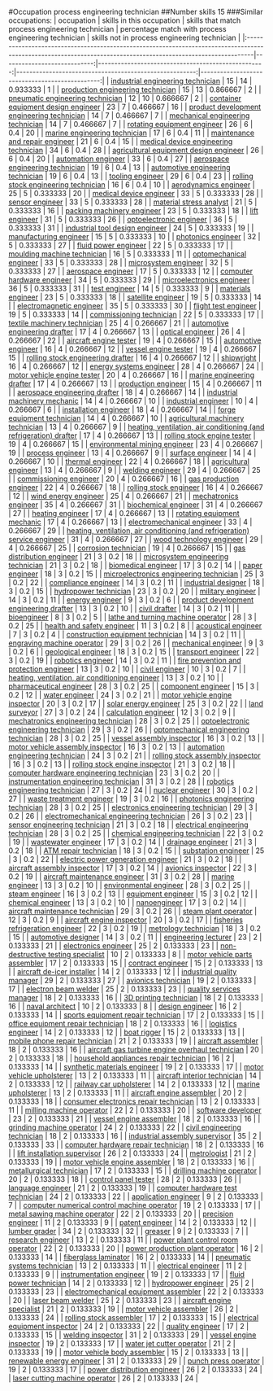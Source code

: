 #Occupation process engineering technician
##Number skills 15
###Similar occupations:
| occupation                                                                                                                                                    |   skills in this occupation |   skills that match process engineering technician |   percentage match with process engineering technician |   skills not in process engineering technician |
|:--------------------------------------------------------------------------------------------------------------------------------------------------------------|----------------------------:|---------------------------------------------------:|-------------------------------------------------------:|-----------------------------------------------:|
| [industrial engineering technician](industrial_engineering_technician.md)                                                                                     |                          15 |                                                 14 |                                               0.933333 |                                              1 |
| [production engineering technician](production_engineering_technician.md)                                                                                     |                          15 |                                                 13 |                                               0.866667 |                                              2 |
| [pneumatic engineering technician](pneumatic_engineering_technician.md)                                                                                       |                          12 |                                                 10 |                                               0.666667 |                                              2 |
| [container equipment design engineer](container_equipment_design_engineer.md)                                                                                 |                          23 |                                                  7 |                                               0.466667 |                                             16 |
| [product development engineering technician](product_development_engineering_technician.md)                                                                   |                          14 |                                                  7 |                                               0.466667 |                                              7 |
| [mechanical engineering technician](mechanical_engineering_technician.md)                                                                                     |                          14 |                                                  7 |                                               0.466667 |                                              7 |
| [rotating equipment engineer](rotating_equipment_engineer.md)                                                                                                 |                          26 |                                                  6 |                                               0.4      |                                             20 |
| [marine engineering technician](marine_engineering_technician.md)                                                                                             |                          17 |                                                  6 |                                               0.4      |                                             11 |
| [maintenance and repair engineer](maintenance_and_repair_engineer.md)                                                                                         |                          21 |                                                  6 |                                               0.4      |                                             15 |
| [medical device engineering technician](medical_device_engineering_technician.md)                                                                             |                          34 |                                                  6 |                                               0.4      |                                             28 |
| [agricultural equipment design engineer](agricultural_equipment_design_engineer.md)                                                                           |                          26 |                                                  6 |                                               0.4      |                                             20 |
| [automation engineer](automation_engineer.md)                                                                                                                 |                          33 |                                                  6 |                                               0.4      |                                             27 |
| [aerospace engineering technician](aerospace_engineering_technician.md)                                                                                       |                          19 |                                                  6 |                                               0.4      |                                             13 |
| [automotive engineering technician](automotive_engineering_technician.md)                                                                                     |                          19 |                                                  6 |                                               0.4      |                                             13 |
| [tooling engineer](tooling_engineer.md)                                                                                                                       |                          29 |                                                  6 |                                               0.4      |                                             23 |
| [rolling stock engineering technician](rolling_stock_engineering_technician.md)                                                                               |                          16 |                                                  6 |                                               0.4      |                                             10 |
| [aerodynamics engineer](aerodynamics_engineer.md)                                                                                                             |                          25 |                                                  5 |                                               0.333333 |                                             20 |
| [medical device engineer](medical_device_engineer.md)                                                                                                         |                          33 |                                                  5 |                                               0.333333 |                                             28 |
| [sensor engineer](sensor_engineer.md)                                                                                                                         |                          33 |                                                  5 |                                               0.333333 |                                             28 |
| [material stress analyst](material_stress_analyst.md)                                                                                                         |                          21 |                                                  5 |                                               0.333333 |                                             16 |
| [packing machinery engineer](packing_machinery_engineer.md)                                                                                                   |                          23 |                                                  5 |                                               0.333333 |                                             18 |
| [lift engineer](lift_engineer.md)                                                                                                                             |                          31 |                                                  5 |                                               0.333333 |                                             26 |
| [optoelectronic engineer](optoelectronic_engineer.md)                                                                                                         |                          36 |                                                  5 |                                               0.333333 |                                             31 |
| [industrial tool design engineer](industrial_tool_design_engineer.md)                                                                                         |                          24 |                                                  5 |                                               0.333333 |                                             19 |
| [manufacturing engineer](manufacturing_engineer.md)                                                                                                           |                          15 |                                                  5 |                                               0.333333 |                                             10 |
| [photonics engineer](photonics_engineer.md)                                                                                                                   |                          32 |                                                  5 |                                               0.333333 |                                             27 |
| [fluid power engineer](fluid_power_engineer.md)                                                                                                               |                          22 |                                                  5 |                                               0.333333 |                                             17 |
| [moulding machine technician](moulding_machine_technician.md)                                                                                                 |                          16 |                                                  5 |                                               0.333333 |                                             11 |
| [optomechanical engineer](optomechanical_engineer.md)                                                                                                         |                          33 |                                                  5 |                                               0.333333 |                                             28 |
| [microsystem engineer](microsystem_engineer.md)                                                                                                               |                          32 |                                                  5 |                                               0.333333 |                                             27 |
| [aerospace engineer](aerospace_engineer.md)                                                                                                                   |                          17 |                                                  5 |                                               0.333333 |                                             12 |
| [computer hardware engineer](computer_hardware_engineer.md)                                                                                                   |                          34 |                                                  5 |                                               0.333333 |                                             29 |
| [microelectronics engineer](microelectronics_engineer.md)                                                                                                     |                          36 |                                                  5 |                                               0.333333 |                                             31 |
| [test engineer](test_engineer.md)                                                                                                                             |                          14 |                                                  5 |                                               0.333333 |                                              9 |
| [materials engineer](materials_engineer.md)                                                                                                                   |                          23 |                                                  5 |                                               0.333333 |                                             18 |
| [satellite engineer](satellite_engineer.md)                                                                                                                   |                          19 |                                                  5 |                                               0.333333 |                                             14 |
| [electromagnetic engineer](electromagnetic_engineer.md)                                                                                                       |                          35 |                                                  5 |                                               0.333333 |                                             30 |
| [flight test engineer](flight_test_engineer.md)                                                                                                               |                          19 |                                                  5 |                                               0.333333 |                                             14 |
| [commissioning technician](commissioning_technician.md)                                                                                                       |                          22 |                                                  5 |                                               0.333333 |                                             17 |
| [textile machinery technician](textile_machinery_technician.md)                                                                                               |                          25 |                                                  4 |                                               0.266667 |                                             21 |
| [automotive engineering drafter](automotive_engineering_drafter.md)                                                                                           |                          17 |                                                  4 |                                               0.266667 |                                             13 |
| [optical engineer](optical_engineer.md)                                                                                                                       |                          26 |                                                  4 |                                               0.266667 |                                             22 |
| [aircraft engine tester](aircraft_engine_tester.md)                                                                                                           |                          19 |                                                  4 |                                               0.266667 |                                             15 |
| [automotive engineer](automotive_engineer.md)                                                                                                                 |                          16 |                                                  4 |                                               0.266667 |                                             12 |
| [vessel engine tester](vessel_engine_tester.md)                                                                                                               |                          19 |                                                  4 |                                               0.266667 |                                             15 |
| [rolling stock engineering drafter](rolling_stock_engineering_drafter.md)                                                                                     |                          16 |                                                  4 |                                               0.266667 |                                             12 |
| [shipwright](shipwright.md)                                                                                                                                   |                          16 |                                                  4 |                                               0.266667 |                                             12 |
| [energy systems engineer](energy_systems_engineer.md)                                                                                                         |                          28 |                                                  4 |                                               0.266667 |                                             24 |
| [motor vehicle engine tester](motor_vehicle_engine_tester.md)                                                                                                 |                          20 |                                                  4 |                                               0.266667 |                                             16 |
| [marine engineering drafter](marine_engineering_drafter.md)                                                                                                   |                          17 |                                                  4 |                                               0.266667 |                                             13 |
| [production engineer](production_engineer.md)                                                                                                                 |                          15 |                                                  4 |                                               0.266667 |                                             11 |
| [aerospace engineering drafter](aerospace_engineering_drafter.md)                                                                                             |                          18 |                                                  4 |                                               0.266667 |                                             14 |
| [industrial machinery mechanic](industrial_machinery_mechanic.md)                                                                                             |                          14 |                                                  4 |                                               0.266667 |                                             10 |
| [industrial engineer](industrial_engineer.md)                                                                                                                 |                          10 |                                                  4 |                                               0.266667 |                                              6 |
| [installation engineer](installation_engineer.md)                                                                                                             |                          18 |                                                  4 |                                               0.266667 |                                             14 |
| [forge equipment technician](forge_equipment_technician.md)                                                                                                   |                          14 |                                                  4 |                                               0.266667 |                                             10 |
| [agricultural machinery technician](agricultural_machinery_technician.md)                                                                                     |                          13 |                                                  4 |                                               0.266667 |                                              9 |
| [heating, ventilation, air conditioning (and refrigeration) drafter](heating,_ventilation,_air_conditioning_(and_refrigeration)_drafter.md)                   |                          17 |                                                  4 |                                               0.266667 |                                             13 |
| [rolling stock engine tester](rolling_stock_engine_tester.md)                                                                                                 |                          19 |                                                  4 |                                               0.266667 |                                             15 |
| [environmental mining engineer](environmental_mining_engineer.md)                                                                                             |                          23 |                                                  4 |                                               0.266667 |                                             19 |
| [process engineer](process_engineer.md)                                                                                                                       |                          13 |                                                  4 |                                               0.266667 |                                              9 |
| [surface engineer](surface_engineer.md)                                                                                                                       |                          14 |                                                  4 |                                               0.266667 |                                             10 |
| [thermal engineer](thermal_engineer.md)                                                                                                                       |                          22 |                                                  4 |                                               0.266667 |                                             18 |
| [agricultural engineer](agricultural_engineer.md)                                                                                                             |                          13 |                                                  4 |                                               0.266667 |                                              9 |
| [welding engineer](welding_engineer.md)                                                                                                                       |                          29 |                                                  4 |                                               0.266667 |                                             25 |
| [commissioning engineer](commissioning_engineer.md)                                                                                                           |                          20 |                                                  4 |                                               0.266667 |                                             16 |
| [gas production engineer](gas_production_engineer.md)                                                                                                         |                          22 |                                                  4 |                                               0.266667 |                                             18 |
| [rolling stock engineer](rolling_stock_engineer.md)                                                                                                           |                          16 |                                                  4 |                                               0.266667 |                                             12 |
| [wind energy engineer](wind_energy_engineer.md)                                                                                                               |                          25 |                                                  4 |                                               0.266667 |                                             21 |
| [mechatronics engineer](mechatronics_engineer.md)                                                                                                             |                          35 |                                                  4 |                                               0.266667 |                                             31 |
| [biochemical engineer](biochemical_engineer.md)                                                                                                               |                          31 |                                                  4 |                                               0.266667 |                                             27 |
| [heating engineer](heating_engineer.md)                                                                                                                       |                          17 |                                                  4 |                                               0.266667 |                                             13 |
| [rotating equipment mechanic](rotating_equipment_mechanic.md)                                                                                                 |                          17 |                                                  4 |                                               0.266667 |                                             13 |
| [electromechanical engineer](electromechanical_engineer.md)                                                                                                   |                          33 |                                                  4 |                                               0.266667 |                                             29 |
| [heating, ventilation, air conditioning (and refrigeration) service engineer](heating,_ventilation,_air_conditioning_(and_refrigeration)_service_engineer.md) |                          31 |                                                  4 |                                               0.266667 |                                             27 |
| [wood technology engineer](wood_technology_engineer.md)                                                                                                       |                          29 |                                                  4 |                                               0.266667 |                                             25 |
| [corrosion technician](corrosion_technician.md)                                                                                                               |                          19 |                                                  4 |                                               0.266667 |                                             15 |
| [gas distribution engineer](gas_distribution_engineer.md)                                                                                                     |                          21 |                                                  3 |                                               0.2      |                                             18 |
| [microsystem engineering technician](microsystem_engineering_technician.md)                                                                                   |                          21 |                                                  3 |                                               0.2      |                                             18 |
| [biomedical engineer](biomedical_engineer.md)                                                                                                                 |                          17 |                                                  3 |                                               0.2      |                                             14 |
| [paper engineer](paper_engineer.md)                                                                                                                           |                          18 |                                                  3 |                                               0.2      |                                             15 |
| [microelectronics engineering technician](microelectronics_engineering_technician.md)                                                                         |                          25 |                                                  3 |                                               0.2      |                                             22 |
| [compliance engineer](compliance_engineer.md)                                                                                                                 |                          14 |                                                  3 |                                               0.2      |                                             11 |
| [industrial designer](industrial_designer.md)                                                                                                                 |                          18 |                                                  3 |                                               0.2      |                                             15 |
| [hydropower technician](hydropower_technician.md)                                                                                                             |                          23 |                                                  3 |                                               0.2      |                                             20 |
| [military engineer](military_engineer.md)                                                                                                                     |                          14 |                                                  3 |                                               0.2      |                                             11 |
| [energy engineer](energy_engineer.md)                                                                                                                         |                           9 |                                                  3 |                                               0.2      |                                              6 |
| [product development engineering drafter](product_development_engineering_drafter.md)                                                                         |                          13 |                                                  3 |                                               0.2      |                                             10 |
| [civil drafter](civil_drafter.md)                                                                                                                             |                          14 |                                                  3 |                                               0.2      |                                             11 |
| [bioengineer](bioengineer.md)                                                                                                                                 |                           8 |                                                  3 |                                               0.2      |                                              5 |
| [lathe and turning machine operator](lathe_and_turning_machine_operator.md)                                                                                   |                          28 |                                                  3 |                                               0.2      |                                             25 |
| [health and safety engineer](health_and_safety_engineer.md)                                                                                                   |                          11 |                                                  3 |                                               0.2      |                                              8 |
| [acoustical engineer](acoustical_engineer.md)                                                                                                                 |                           7 |                                                  3 |                                               0.2      |                                              4 |
| [construction equipment technician](construction_equipment_technician.md)                                                                                     |                          14 |                                                  3 |                                               0.2      |                                             11 |
| [engraving machine operator](engraving_machine_operator.md)                                                                                                   |                          29 |                                                  3 |                                               0.2      |                                             26 |
| [mechanical engineer](mechanical_engineer.md)                                                                                                                 |                           9 |                                                  3 |                                               0.2      |                                              6 |
| [geological engineer](geological_engineer.md)                                                                                                                 |                          18 |                                                  3 |                                               0.2      |                                             15 |
| [transport engineer](transport_engineer.md)                                                                                                                   |                          22 |                                                  3 |                                               0.2      |                                             19 |
| [robotics engineer](robotics_engineer.md)                                                                                                                     |                          14 |                                                  3 |                                               0.2      |                                             11 |
| [fire prevention and protection engineer](fire_prevention_and_protection_engineer.md)                                                                         |                          13 |                                                  3 |                                               0.2      |                                             10 |
| [civil engineer](civil_engineer.md)                                                                                                                           |                          10 |                                                  3 |                                               0.2      |                                              7 |
| [heating, ventilation, air conditioning engineer](heating,_ventilation,_air_conditioning_engineer.md)                                                         |                          13 |                                                  3 |                                               0.2      |                                             10 |
| [pharmaceutical engineer](pharmaceutical_engineer.md)                                                                                                         |                          28 |                                                  3 |                                               0.2      |                                             25 |
| [component engineer](component_engineer.md)                                                                                                                   |                          15 |                                                  3 |                                               0.2      |                                             12 |
| [water engineer](water_engineer.md)                                                                                                                           |                          24 |                                                  3 |                                               0.2      |                                             21 |
| [motor vehicle engine inspector](motor_vehicle_engine_inspector.md)                                                                                           |                          20 |                                                  3 |                                               0.2      |                                             17 |
| [solar energy engineer](solar_energy_engineer.md)                                                                                                             |                          25 |                                                  3 |                                               0.2      |                                             22 |
| [land surveyor](land_surveyor.md)                                                                                                                             |                          27 |                                                  3 |                                               0.2      |                                             24 |
| [calculation engineer](calculation_engineer.md)                                                                                                               |                          12 |                                                  3 |                                               0.2      |                                              9 |
| [mechatronics engineering technician](mechatronics_engineering_technician.md)                                                                                 |                          28 |                                                  3 |                                               0.2      |                                             25 |
| [optoelectronic engineering technician](optoelectronic_engineering_technician.md)                                                                             |                          29 |                                                  3 |                                               0.2      |                                             26 |
| [optomechanical engineering technician](optomechanical_engineering_technician.md)                                                                             |                          28 |                                                  3 |                                               0.2      |                                             25 |
| [vessel assembly inspector](vessel_assembly_inspector.md)                                                                                                     |                          16 |                                                  3 |                                               0.2      |                                             13 |
| [motor vehicle assembly inspector](motor_vehicle_assembly_inspector.md)                                                                                       |                          16 |                                                  3 |                                               0.2      |                                             13 |
| [automation engineering technician](automation_engineering_technician.md)                                                                                     |                          24 |                                                  3 |                                               0.2      |                                             21 |
| [rolling stock assembly inspector](rolling_stock_assembly_inspector.md)                                                                                       |                          16 |                                                  3 |                                               0.2      |                                             13 |
| [rolling stock engine inspector](rolling_stock_engine_inspector.md)                                                                                           |                          21 |                                                  3 |                                               0.2      |                                             18 |
| [computer hardware engineering technician](computer_hardware_engineering_technician.md)                                                                       |                          23 |                                                  3 |                                               0.2      |                                             20 |
| [instrumentation engineering technician](instrumentation_engineering_technician.md)                                                                           |                          31 |                                                  3 |                                               0.2      |                                             28 |
| [robotics engineering technician](robotics_engineering_technician.md)                                                                                         |                          27 |                                                  3 |                                               0.2      |                                             24 |
| [nuclear engineer](nuclear_engineer.md)                                                                                                                       |                          30 |                                                  3 |                                               0.2      |                                             27 |
| [waste treatment engineer](waste_treatment_engineer.md)                                                                                                       |                          19 |                                                  3 |                                               0.2      |                                             16 |
| [photonics engineering technician](photonics_engineering_technician.md)                                                                                       |                          28 |                                                  3 |                                               0.2      |                                             25 |
| [electronics engineering technician](electronics_engineering_technician.md)                                                                                   |                          29 |                                                  3 |                                               0.2      |                                             26 |
| [electromechanical engineering technician](electromechanical_engineering_technician.md)                                                                       |                          26 |                                                  3 |                                               0.2      |                                             23 |
| [sensor engineering technician](sensor_engineering_technician.md)                                                                                             |                          21 |                                                  3 |                                               0.2      |                                             18 |
| [electrical engineering technician](electrical_engineering_technician.md)                                                                                     |                          28 |                                                  3 |                                               0.2      |                                             25 |
| [chemical engineering technician](chemical_engineering_technician.md)                                                                                         |                          22 |                                                  3 |                                               0.2      |                                             19 |
| [wastewater engineer](wastewater_engineer.md)                                                                                                                 |                          17 |                                                  3 |                                               0.2      |                                             14 |
| [drainage engineer](drainage_engineer.md)                                                                                                                     |                          21 |                                                  3 |                                               0.2      |                                             18 |
| [ATM repair technician](ATM_repair_technician.md)                                                                                                             |                          18 |                                                  3 |                                               0.2      |                                             15 |
| [substation engineer](substation_engineer.md)                                                                                                                 |                          25 |                                                  3 |                                               0.2      |                                             22 |
| [electric power generation engineer](electric_power_generation_engineer.md)                                                                                   |                          21 |                                                  3 |                                               0.2      |                                             18 |
| [aircraft assembly inspector](aircraft_assembly_inspector.md)                                                                                                 |                          17 |                                                  3 |                                               0.2      |                                             14 |
| [avionics inspector](avionics_inspector.md)                                                                                                                   |                          22 |                                                  3 |                                               0.2      |                                             19 |
| [aircraft maintenance engineer](aircraft_maintenance_engineer.md)                                                                                             |                          31 |                                                  3 |                                               0.2      |                                             28 |
| [marine engineer](marine_engineer.md)                                                                                                                         |                          13 |                                                  3 |                                               0.2      |                                             10 |
| [environmental engineer](environmental_engineer.md)                                                                                                           |                          28 |                                                  3 |                                               0.2      |                                             25 |
| [steam engineer](steam_engineer.md)                                                                                                                           |                          16 |                                                  3 |                                               0.2      |                                             13 |
| [equipment engineer](equipment_engineer.md)                                                                                                                   |                          15 |                                                  3 |                                               0.2      |                                             12 |
| [chemical engineer](chemical_engineer.md)                                                                                                                     |                          13 |                                                  3 |                                               0.2      |                                             10 |
| [nanoengineer](nanoengineer.md)                                                                                                                               |                          17 |                                                  3 |                                               0.2      |                                             14 |
| [aircraft maintenance technician](aircraft_maintenance_technician.md)                                                                                         |                          29 |                                                  3 |                                               0.2      |                                             26 |
| [steam plant operator](steam_plant_operator.md)                                                                                                               |                          12 |                                                  3 |                                               0.2      |                                              9 |
| [aircraft engine inspector](aircraft_engine_inspector.md)                                                                                                     |                          20 |                                                  3 |                                               0.2      |                                             17 |
| [fisheries refrigeration engineer](fisheries_refrigeration_engineer.md)                                                                                       |                          22 |                                                  3 |                                               0.2      |                                             19 |
| [metrology technician](metrology_technician.md)                                                                                                               |                          18 |                                                  3 |                                               0.2      |                                             15 |
| [automotive designer](automotive_designer.md)                                                                                                                 |                          14 |                                                  3 |                                               0.2      |                                             11 |
| [engineering lecturer](engineering_lecturer.md)                                                                                                               |                          23 |                                                  2 |                                               0.133333 |                                             21 |
| [electronics engineer](electronics_engineer.md)                                                                                                               |                          25 |                                                  2 |                                               0.133333 |                                             23 |
| [non-destructive testing specialist](non-destructive_testing_specialist.md)                                                                                   |                          10 |                                                  2 |                                               0.133333 |                                              8 |
| [motor vehicle parts assembler](motor_vehicle_parts_assembler.md)                                                                                             |                          17 |                                                  2 |                                               0.133333 |                                             15 |
| [contract engineer](contract_engineer.md)                                                                                                                     |                          15 |                                                  2 |                                               0.133333 |                                             13 |
| [aircraft de-icer installer](aircraft_de-icer_installer.md)                                                                                                   |                          14 |                                                  2 |                                               0.133333 |                                             12 |
| [industrial quality manager](industrial_quality_manager.md)                                                                                                   |                          29 |                                                  2 |                                               0.133333 |                                             27 |
| [avionics technician](avionics_technician.md)                                                                                                                 |                          19 |                                                  2 |                                               0.133333 |                                             17 |
| [electron beam welder](electron_beam_welder.md)                                                                                                               |                          25 |                                                  2 |                                               0.133333 |                                             23 |
| [quality services manager](quality_services_manager.md)                                                                                                       |                          18 |                                                  2 |                                               0.133333 |                                             16 |
| [3D printing technician](3D_printing_technician.md)                                                                                                           |                          18 |                                                  2 |                                               0.133333 |                                             16 |
| [naval architect](naval_architect.md)                                                                                                                         |                          10 |                                                  2 |                                               0.133333 |                                              8 |
| [design engineer](design_engineer.md)                                                                                                                         |                          16 |                                                  2 |                                               0.133333 |                                             14 |
| [sports equipment repair technician](sports_equipment_repair_technician.md)                                                                                   |                          17 |                                                  2 |                                               0.133333 |                                             15 |
| [office equipment repair technician](office_equipment_repair_technician.md)                                                                                   |                          18 |                                                  2 |                                               0.133333 |                                             16 |
| [logistics engineer](logistics_engineer.md)                                                                                                                   |                          14 |                                                  2 |                                               0.133333 |                                             12 |
| [boat rigger](boat_rigger.md)                                                                                                                                 |                          15 |                                                  2 |                                               0.133333 |                                             13 |
| [mobile phone repair technician](mobile_phone_repair_technician.md)                                                                                           |                          21 |                                                  2 |                                               0.133333 |                                             19 |
| [aircraft assembler](aircraft_assembler.md)                                                                                                                   |                          18 |                                                  2 |                                               0.133333 |                                             16 |
| [aircraft gas turbine engine overhaul technician](aircraft_gas_turbine_engine_overhaul_technician.md)                                                         |                          20 |                                                  2 |                                               0.133333 |                                             18 |
| [household appliances repair technician](household_appliances_repair_technician.md)                                                                           |                          16 |                                                  2 |                                               0.133333 |                                             14 |
| [synthetic materials engineer](synthetic_materials_engineer.md)                                                                                               |                          19 |                                                  2 |                                               0.133333 |                                             17 |
| [motor vehicle upholsterer](motor_vehicle_upholsterer.md)                                                                                                     |                          13 |                                                  2 |                                               0.133333 |                                             11 |
| [aircraft interior technician](aircraft_interior_technician.md)                                                                                               |                          14 |                                                  2 |                                               0.133333 |                                             12 |
| [railway car upholsterer](railway_car_upholsterer.md)                                                                                                         |                          14 |                                                  2 |                                               0.133333 |                                             12 |
| [marine upholsterer](marine_upholsterer.md)                                                                                                                   |                          13 |                                                  2 |                                               0.133333 |                                             11 |
| [aircraft engine assembler](aircraft_engine_assembler.md)                                                                                                     |                          20 |                                                  2 |                                               0.133333 |                                             18 |
| [consumer electronics repair technician](consumer_electronics_repair_technician.md)                                                                           |                          13 |                                                  2 |                                               0.133333 |                                             11 |
| [milling machine operator](milling_machine_operator.md)                                                                                                       |                          22 |                                                  2 |                                               0.133333 |                                             20 |
| [software developer](software_developer.md)                                                                                                                   |                          23 |                                                  2 |                                               0.133333 |                                             21 |
| [vessel engine assembler](vessel_engine_assembler.md)                                                                                                         |                          18 |                                                  2 |                                               0.133333 |                                             16 |
| [grinding machine operator](grinding_machine_operator.md)                                                                                                     |                          24 |                                                  2 |                                               0.133333 |                                             22 |
| [civil engineering technician](civil_engineering_technician.md)                                                                                               |                          18 |                                                  2 |                                               0.133333 |                                             16 |
| [industrial assembly supervisor](industrial_assembly_supervisor.md)                                                                                           |                          35 |                                                  2 |                                               0.133333 |                                             33 |
| [computer hardware repair technician](computer_hardware_repair_technician.md)                                                                                 |                          18 |                                                  2 |                                               0.133333 |                                             16 |
| [lift installation supervisor](lift_installation_supervisor.md)                                                                                               |                          26 |                                                  2 |                                               0.133333 |                                             24 |
| [metrologist](metrologist.md)                                                                                                                                 |                          21 |                                                  2 |                                               0.133333 |                                             19 |
| [motor vehicle engine assembler](motor_vehicle_engine_assembler.md)                                                                                           |                          18 |                                                  2 |                                               0.133333 |                                             16 |
| [metallurgical technician](metallurgical_technician.md)                                                                                                       |                          17 |                                                  2 |                                               0.133333 |                                             15 |
| [drilling machine operator](drilling_machine_operator.md)                                                                                                     |                          20 |                                                  2 |                                               0.133333 |                                             18 |
| [control panel tester](control_panel_tester.md)                                                                                                               |                          28 |                                                  2 |                                               0.133333 |                                             26 |
| [language engineer](language_engineer.md)                                                                                                                     |                          21 |                                                  2 |                                               0.133333 |                                             19 |
| [computer hardware test technician](computer_hardware_test_technician.md)                                                                                     |                          24 |                                                  2 |                                               0.133333 |                                             22 |
| [application engineer](application_engineer.md)                                                                                                               |                           9 |                                                  2 |                                               0.133333 |                                              7 |
| [computer numerical control machine operator](computer_numerical_control_machine_operator.md)                                                                 |                          19 |                                                  2 |                                               0.133333 |                                             17 |
| [metal sawing machine operator](metal_sawing_machine_operator.md)                                                                                             |                          22 |                                                  2 |                                               0.133333 |                                             20 |
| [precision engineer](precision_engineer.md)                                                                                                                   |                          11 |                                                  2 |                                               0.133333 |                                              9 |
| [patent engineer](patent_engineer.md)                                                                                                                         |                          14 |                                                  2 |                                               0.133333 |                                             12 |
| [lumber grader](lumber_grader.md)                                                                                                                             |                          34 |                                                  2 |                                               0.133333 |                                             32 |
| [greaser](greaser.md)                                                                                                                                         |                           9 |                                                  2 |                                               0.133333 |                                              7 |
| [research engineer](research_engineer.md)                                                                                                                     |                          13 |                                                  2 |                                               0.133333 |                                             11 |
| [power plant control room operator](power_plant_control_room_operator.md)                                                                                     |                          22 |                                                  2 |                                               0.133333 |                                             20 |
| [power production plant operator](power_production_plant_operator.md)                                                                                         |                          16 |                                                  2 |                                               0.133333 |                                             14 |
| [fiberglass laminator](fiberglass_laminator.md)                                                                                                               |                          16 |                                                  2 |                                               0.133333 |                                             14 |
| [pneumatic systems technician](pneumatic_systems_technician.md)                                                                                               |                          13 |                                                  2 |                                               0.133333 |                                             11 |
| [electrical engineer](electrical_engineer.md)                                                                                                                 |                          11 |                                                  2 |                                               0.133333 |                                              9 |
| [instrumentation engineer](instrumentation_engineer.md)                                                                                                       |                          19 |                                                  2 |                                               0.133333 |                                             17 |
| [fluid power technician](fluid_power_technician.md)                                                                                                           |                          14 |                                                  2 |                                               0.133333 |                                             12 |
| [hydropower engineer](hydropower_engineer.md)                                                                                                                 |                          25 |                                                  2 |                                               0.133333 |                                             23 |
| [electromechanical equipment assembler](electromechanical_equipment_assembler.md)                                                                             |                          22 |                                                  2 |                                               0.133333 |                                             20 |
| [laser beam welder](laser_beam_welder.md)                                                                                                                     |                          25 |                                                  2 |                                               0.133333 |                                             23 |
| [aircraft engine specialist](aircraft_engine_specialist.md)                                                                                                   |                          21 |                                                  2 |                                               0.133333 |                                             19 |
| [motor vehicle assembler](motor_vehicle_assembler.md)                                                                                                         |                          26 |                                                  2 |                                               0.133333 |                                             24 |
| [rolling stock assembler](rolling_stock_assembler.md)                                                                                                         |                          17 |                                                  2 |                                               0.133333 |                                             15 |
| [electrical equipment inspector](electrical_equipment_inspector.md)                                                                                           |                          24 |                                                  2 |                                               0.133333 |                                             22 |
| [quality engineer](quality_engineer.md)                                                                                                                       |                          17 |                                                  2 |                                               0.133333 |                                             15 |
| [welding inspector](welding_inspector.md)                                                                                                                     |                          31 |                                                  2 |                                               0.133333 |                                             29 |
| [vessel engine inspector](vessel_engine_inspector.md)                                                                                                         |                          19 |                                                  2 |                                               0.133333 |                                             17 |
| [water jet cutter operator](water_jet_cutter_operator.md)                                                                                                     |                          21 |                                                  2 |                                               0.133333 |                                             19 |
| [motor vehicle body assembler](motor_vehicle_body_assembler.md)                                                                                               |                          15 |                                                  2 |                                               0.133333 |                                             13 |
| [renewable energy engineer](renewable_energy_engineer.md)                                                                                                     |                          31 |                                                  2 |                                               0.133333 |                                             29 |
| [punch press operator](punch_press_operator.md)                                                                                                               |                          19 |                                                  2 |                                               0.133333 |                                             17 |
| [power distribution engineer](power_distribution_engineer.md)                                                                                                 |                          26 |                                                  2 |                                               0.133333 |                                             24 |
| [laser cutting machine operator](laser_cutting_machine_operator.md)                                                                                           |                          26 |                                                  2 |                                               0.133333 |                                             24 |
